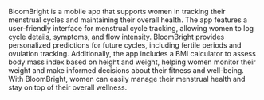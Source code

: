 BloomBright is a mobile app that supports women in tracking their menstrual cycles and maintaining their overall health. The app features a user-friendly interface for menstrual cycle tracking, allowing women to log cycle details, symptoms, and flow intensity. BloomBright provides personalized predictions for future cycles, including fertile periods and ovulation tracking. Additionally, the app includes a BMI calculator to assess body mass index based on height and weight, helping women monitor their weight and make informed decisions about their fitness and well-being. With BloomBright, women can easily manage their menstrual health and stay on top of their overall wellness.